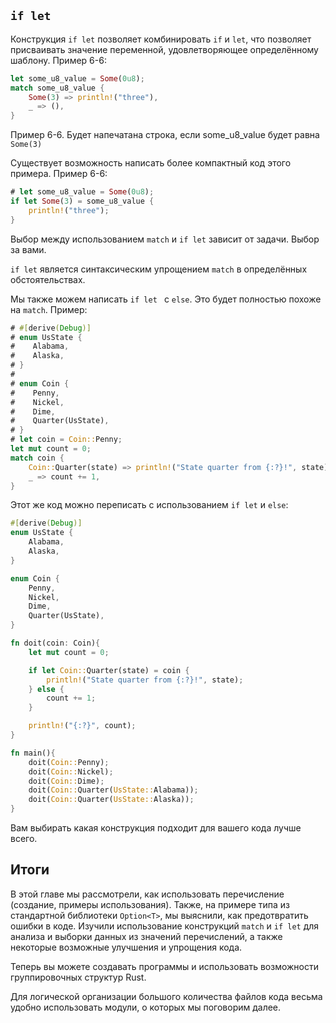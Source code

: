## `if let`

Конструкция `if let` позволяет комбинировать `if` и `let`, что позволяет присваивать
значение переменной, удовлетворяющее определённому шаблону. Пример 6-6:

```rust
let some_u8_value = Some(0u8);
match some_u8_value {
    Some(3) => println!("three"),
    _ => (),
}
```

<span class="caption">Пример 6-6. Будет напечатана строка, если some_u8_value будет
равна `Some(3)`</span>

Существует возможность написать более компактный код этого примера. Пример 6-6:

```rust
# let some_u8_value = Some(0u8);
if let Some(3) = some_u8_value {
    println!("three");
}
```

Выбор между использованием `match` и `if let` зависит от задачи. Выбор за вами.

`if let` является синтаксическим упрощением `match` в определённых обстоятельствах.

Мы также можем написать `if let ` c `else`. Это будет полностью похоже на `match`.
Пример:

```rust
# #[derive(Debug)]
# enum UsState {
#    Alabama,
#    Alaska,
# }
#
# enum Coin {
#    Penny,
#    Nickel,
#    Dime,
#    Quarter(UsState),
# }
# let coin = Coin::Penny;
let mut count = 0;
match coin {
    Coin::Quarter(state) => println!("State quarter from {:?}!", state),
    _ => count += 1,
}
```

Этот же код можно переписать с использованием `if let` и `else`:

```rust
#[derive(Debug)]
enum UsState {
    Alabama,
    Alaska,
}

enum Coin {
    Penny,
    Nickel,
    Dime,
    Quarter(UsState),
}

fn doit(coin: Coin){
    let mut count = 0;

    if let Coin::Quarter(state) = coin {
        println!("State quarter from {:?}!", state);
    } else {
        count += 1;
    }

    println!("{:?}", count);
}

fn main(){
    doit(Coin::Penny);
    doit(Coin::Nickel);
    doit(Coin::Dime);
    doit(Coin::Quarter(UsState::Alabama));
    doit(Coin::Quarter(UsState::Alaska));
}
```

Вам выбирать какая конструкция подходит для вашего кода лучше всего.

## Итоги

В этой главе мы рассмотрели, как использовать перечисление (создание, примеры использования).
Также, на примере типа из стандартной библиотеки `Option<T>`, мы выяснили, как
предотвратить ошибки в коде.  Изучили использование конструкций `match` и `if let`
для анализа и выборки данных из значений перечислений, а также некоторые возможные
улучшения и упрощения кода.

Теперь вы можете создавать программы и использовать возможности группировочных структур
Rust.

Для логической организации большого количества файлов кода весьма удобно использовать модули,
о которых мы поговорим далее.
